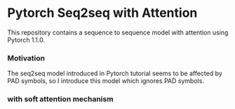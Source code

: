 # Pytorch Seq2seq with Attention

This repository contains a sequence to sequence model with attention using Pytorch 1.1.0.

### Motivation
The seq2seq model introduced in Pytorch tutorial seems to be affected by PAD symbols,
so I introduce this model which ignores PAD symbols.

### with soft attention mechanism